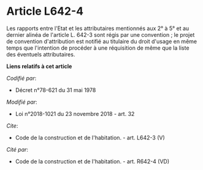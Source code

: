 # Article L642-4

Les rapports entre l'Etat et les attributaires mentionnés aux 2° à 5° et au dernier alinéa de l'article L. 642-3 sont régis
par une convention ; le projet de convention d'attribution est notifié au titulaire du droit d'usage en même temps que
l'intention de procéder à une réquisition de même que la liste des éventuels attributaires.

**Liens relatifs à cet article**

_Codifié par_:

  - Décret n°78-621 du 31 mai 1978

_Modifié par_:

  - Loi n°2018-1021 du 23 novembre 2018 - art. 32

_Cite_:

  - Code de la construction et de l'habitation. - art. L642-3 (V)

_Cité par_:

  - Code de la construction et de l'habitation. - art. R642-4 (VD)
